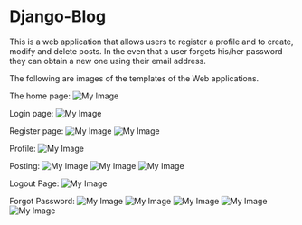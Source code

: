 # Django-Blog
This is a web application that allows users to register a profile and to create, modify and delete posts.
In the even that a user forgets his/her password they can obtain a new one using their email address.

The following are images of the templates of the Web applications.

The home page:
![My Image](DjangoBlogHome.png)

Login page:
![My Image](DjangoBlog_login.png)


Register page:
![My Image](DjangoBlog_register.png)
![My Image](DjangoBlogRegisteringUser.png)

Profile:
![My Image](DjangoBlogProfile.png)

Posting:
![My Image](DjangoBlogNewPost.png)
![My Image](DjangoBlogFirstPost.png)
![My Image](DjangoBlogPostHome.png)

Logout Page:
![My Image](DjangoBlogLogout.png)

Forgot Password:
![My Image](DjangoBlog_NewPassword.png)
![My Image](DjangoBlog_forgotpassword.png)
![My Image](DjangoBlogPasswordSet.png)
![My Image](DjangoBlogmyGmail.png)
![My Image](DjangoBlogReadingEmail.png)



